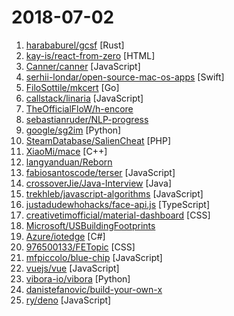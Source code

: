 # 2018-07-02

1. [harababurel/gcsf](https://github.com/harababurel/gcsf) [Rust]
2. [kay-is/react-from-zero](https://github.com/kay-is/react-from-zero) [HTML]
3. [Canner/canner](https://github.com/Canner/canner) [JavaScript]
4. [serhii-londar/open-source-mac-os-apps](https://github.com/serhii-londar/open-source-mac-os-apps) [Swift]
5. [FiloSottile/mkcert](https://github.com/FiloSottile/mkcert) [Go]
6. [callstack/linaria](https://github.com/callstack/linaria) [JavaScript]
7. [TheOfficialFloW/h-encore](https://github.com/TheOfficialFloW/h-encore) 
8. [sebastianruder/NLP-progress](https://github.com/sebastianruder/NLP-progress) 
9. [google/sg2im](https://github.com/google/sg2im) [Python]
10. [SteamDatabase/SalienCheat](https://github.com/SteamDatabase/SalienCheat) [PHP]
11. [XiaoMi/mace](https://github.com/XiaoMi/mace) [C++]
12. [langyanduan/Reborn](https://github.com/langyanduan/Reborn) 
13. [fabiosantoscode/terser](https://github.com/fabiosantoscode/terser) [JavaScript]
14. [crossoverJie/Java-Interview](https://github.com/crossoverJie/Java-Interview) [Java]
15. [trekhleb/javascript-algorithms](https://github.com/trekhleb/javascript-algorithms) [JavaScript]
16. [justadudewhohacks/face-api.js](https://github.com/justadudewhohacks/face-api.js) [TypeScript]
17. [creativetimofficial/material-dashboard](https://github.com/creativetimofficial/material-dashboard) [CSS]
18. [Microsoft/USBuildingFootprints](https://github.com/Microsoft/USBuildingFootprints) 
19. [Azure/iotedge](https://github.com/Azure/iotedge) [C#]
20. [976500133/FETopic](https://github.com/976500133/FETopic) [CSS]
21. [mfpiccolo/blue-chip](https://github.com/mfpiccolo/blue-chip) [JavaScript]
22. [vuejs/vue](https://github.com/vuejs/vue) [JavaScript]
23. [vibora-io/vibora](https://github.com/vibora-io/vibora) [Python]
24. [danistefanovic/build-your-own-x](https://github.com/danistefanovic/build-your-own-x) 
25. [ry/deno](https://github.com/ry/deno) [JavaScript]
